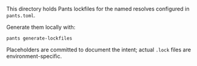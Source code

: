 This directory holds Pants lockfiles for the named resolves configured in `pants.toml`.

Generate them locally with:

    pants generate-lockfiles

Placeholders are committed to document the intent; actual `.lock` files are environment-specific.
